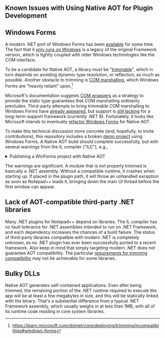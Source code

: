 
Known Issues with Using Native AOT for Plugin Development
---------------------------------------------------------

## Windows Forms

A modern .NET port of Windows Forms has been [available](https://github.com/dotnet/winforms) for some time. The fact that it [only runs on Windows](https://github.com/dotnet/winforms/issues/10028#issuecomment-1743842457) is a legacy of the original Framework version, which is tightly coupled with older Windows technologies like the COM interface.

To be a candidate for Native AOT, a library must be "[trimmable]", which in turn depends on avoiding dynamic type resolution, or reflection, as much as possible. Another obstacle to trimming is [COM marshalling], which Windows Forms are "heavily reliant" upon.[^1]

Microsoft's documentation suggests [COM wrappers] as a strategy to provide the static type guarantees that COM marshalling ordinarily precludes. Third-party attempts to bring trimmable COM marshalling to Windows Forms have [already appeared](https://github.com/kant2002/WinFormsComInterop), but support is [still lacking](https://github.com/kant2002/WinFormsComInterop/issues/62) for a long-term-support framework (currently .NET 8). Fortunately, it looks like Microsoft intends to eventually [refactor Windows Forms](https://github.com/dotnet/winforms/issues/4649) for Native AOT.

To make this technical discussion more concrete (and, hopefully, to invite contributions), this repository includes a broken [demo project](../examples/gui#readme) using Windows Forms. A Native AOT build should complete successfully, but with several warnings from the IL compiler ("ILC"), e.g.,

<details>
<summary>Publishing a WinForms project with Native AOT</summary>
<pre>
<code>
C:\git\Npp.DotNet.Plugin>dotnet publish examples\gui -r win-x64 -f net8.0-windows -c Release
MSBuild version 17.9.6+a4ecab324 for .NET
  Determining projects to restore...
  All projects are up-to-date for restore.
  Npp.DotNet.Plugin -> C:\git\npp.dotnet.plugin\lib\bin\Release\net8.0-windows\Npp.DotNet.Plugin.dll
  Npp.DotNet.Plugin.Gui.Demo -> C:\git\npp.dotnet.plugin\examples\gui\bin\Release\net8.0-windows\win-x64\Npp.DotNet.Plugin.Gui.Demo.dll
  Optimizing assemblies for size may change the behavior of the app. Be sure to test after publishing. See: https://aka.ms/dotnet-illink
  Generating native code
  ILC: Method '[PresentationFramework]System.Windows.Documents.MsSpellCheckLib.RCW+SpellCheckerFactoryCoClass..ctor()' will always throw because: Invalid IL or CLR metadata in 'Void SpellCheckerFactoryCoClass..ctor()'
  ILC: Method '[PresentationFramework]System.Windows.Documents.MsSpellCheckLib.RCW+SpellCheckerFactoryCoClass.UnregisterUserDictionary(string,string)' will always throw because: Invalid
  IL or CLR metadata in 'Void SpellCheckerFactoryCoClass.UnregisterUserDictionary(System.String, System.String)'
  ILC: Method '[PresentationFramework]System.Windows.Documents.MsSpellCheckLib.RCW+SpellCheckerFactoryCoClass.RegisterUserDictionary(string,string)' will always throw because: Invalid IL
   or CLR metadata in 'Void SpellCheckerFactoryCoClass.RegisterUserDictionary(System.String, System.String)'
  ILC: Method '[PresentationFramework]System.Windows.Documents.MsSpellCheckLib.RCW+SpellCheckerFactoryCoClass.CreateSpellChecker(string)' will always throw because: Invalid IL or CLR met
  adata in 'ISpellChecker SpellCheckerFactoryCoClass.CreateSpellChecker(System.String)'
  ILC: Method '[WindowsBase]MS.Internal.Security.AttachmentService+AttachmentServices..ctor()' will always throw because: Invalid IL or CLR metadata in 'Void AttachmentServices..ctor()'
  ILC: Method '[PresentationCore]MS.Internal.AppModel.CustomCredentialPolicy+InternetSecurityManager..ctor()' will always throw because: Invalid IL or CLR metadata in 'Void InternetSecur
  ityManager..ctor()'
  ILC: Method '[System.DirectoryServices]System.DirectoryServices.UnsafeNativeMethods+PropertyEntry..ctor()' will always throw because: Invalid IL or CLR metadata in 'Void PropertyEntry.
  .ctor()'
  ILC: Method '[System.DirectoryServices]System.DirectoryServices.UnsafeNativeMethods+PropertyValue..ctor()' will always throw because: Invalid IL or CLR metadata in 'Void PropertyValue.
  .ctor()'
     Creating library bin\Release\net8.0-windows\win-x64\native\Npp.DotNet.Plugin.Gui.Demo.lib and object bin\Release\net8.0-windows\win-x64\native\Npp.DotNet.Plugin.Gui.Demo.exp
  Npp.DotNet.Plugin.Gui.Demo -> C:\git\npp.dotnet.plugin\examples\gui\bin\Release\net8.0-windows\win-x64\publish\
</code>
</pre>
</details>

The warnings are significant. A module that is not properly trimmed is basically a .NET assembly. Without a compatible runtime, it crashes when starting up. If placed in the plugin path, it will throw an unhandled exception as soon as Notepad++ loads it, bringing down the main UI thread before the first window can appear.


## Lack of AOT-compatible third-party .NET libraries

Many .NET plugins for Notepad++ depend on libraries. The IL compiler has no fault tolerance for .NET assemblies intended to run on .NET Framework, and each dependency increases the chances of a build failure. The status of third-party libraries compatible with modern .NET is completely unknown, as no .NET plugin has ever been successfully ported to a recent framework. Also keep in mind that simply targeting modern .NET does not guarantee AOT compatibility. The particular [requirements for trimming compatibility] may not be achievable for some libraries.


## Bulky DLLs

Native AOT generates self-contained applications. Even after being trimmed, the remaining portion of the .NET runtime required to execute the app will be at least a few megabytes in size, and this will be statically linked with the binary. That's a substantial difference from a typical .NET Framework assembly, which usually weighs in at less than 1MB, with all of its runtime code residing in core system libraries.


[^1]: https://learn.microsoft.com/dotnet/core/deploying/trimming/incompatibilities#windows-forms


[COM marshalling]: https://learn.microsoft.com/dotnet/core/deploying/trimming/incompatibilities/#built-in-com-marshalling
[COM wrappers]: https://learn.microsoft.com/dotnet/standard/native-interop/com-wrappers
[requirements for trimming compatibility]: https://learn.microsoft.com/dotnet/core/deploying/trimming/prepare-libraries-for-trimming/#recommendations
[trimmable]: https://learn.microsoft.com/dotnet/core/deploying/trimming/prepare-libraries-for-trimming
